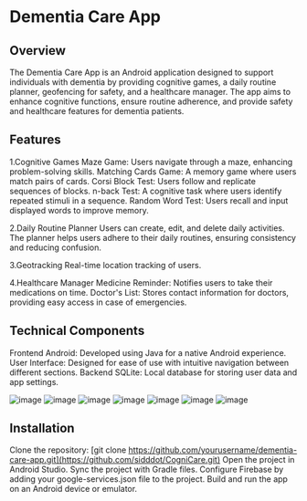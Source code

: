 # Dementia Care App

## Overview

The Dementia Care App is an Android application designed to support individuals with dementia by providing cognitive games, a daily routine planner, geofencing for safety, and a healthcare manager. The app aims to enhance cognitive functions, ensure routine adherence, and provide safety and healthcare features for dementia patients.

## Features

1.Cognitive Games
Maze Game: Users navigate through a maze, enhancing problem-solving skills.
Matching Cards Game: A memory game where users match pairs of cards.
Corsi Block Test: Users follow and replicate sequences of blocks.
n-back Test: A cognitive task where users identify repeated stimuli in a sequence.
Random Word Test: Users recall and input displayed words to improve memory.

2.Daily Routine Planner
Users can create, edit, and delete daily activities.
The planner helps users adhere to their daily routines, ensuring consistency and reducing confusion.

3.Geotracking
Real-time location tracking of users.

4.Healthcare Manager
Medicine Reminder: Notifies users to take their medications on time.
Doctor's List: Stores contact information for doctors, providing easy access in case of emergencies.

## Technical Components
Frontend
Android: Developed using Java for a native Android experience.
User Interface: Designed for ease of use with intuitive navigation between different sections.
Backend
SQLite: Local database for storing user data and app settings.

![image](https://github.com/user-attachments/assets/66cf7fbf-2e7d-4899-b3f4-2a131456228d) ![image](https://github.com/user-attachments/assets/d9e76cf9-cd93-43b5-9848-cd59c241aa9f) ![image](https://github.com/user-attachments/assets/71af0b57-77e0-4482-ac21-eb82b94f9d15) ![image](https://github.com/user-attachments/assets/e7e3bc76-491e-430e-bdff-eeb6241a61c5) ![image](https://github.com/user-attachments/assets/233818d7-ad53-4111-8a54-4a7b5e485361)  ![image](https://github.com/user-attachments/assets/867d5aec-7c7b-4c91-be92-271de4d8d261) ![image](https://github.com/user-attachments/assets/1197b654-f6b9-4880-b371-169b4cb39286)



## Installation
Clone the repository: [git clone https://github.com/yourusername/dementia-care-app.git](https://github.com/sidddot/CogniCare.git)
Open the project in Android Studio.
Sync the project with Gradle files.
Configure Firebase by adding your google-services.json file to the project.
Build and run the app on an Android device or emulator.

